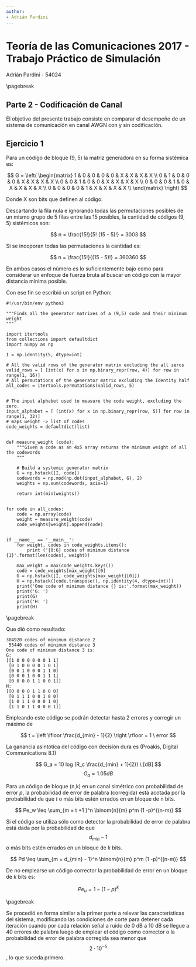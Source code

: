```yaml
---
author:
- Adrián Pardini
...
```


# Teoría de las Comunicaciones 2017 - Trabajo Práctico de Simulación

Adrián Pardini - 54024

\pagebreak

## Parte 2 - Codificación de Canal

El objetivo del presente trabajo consiste en comparar el desempeño de un sistema de comunicación en canal AWGN con y sin
codificación.


## Ejercicio 1

Para un código de bloque (9, 5) la matriz generadora en su forma sistémica es:

$$ G = \left( \begin{matrix}
1 & 0 & 0 & 0 & 0 & X & X & X & X \\
0 & 1 & 0 & 0 & 0 & X & X & X & X \\
0 & 0 & 1 & 0 & 0 & X & X & X & X \\
0 & 0 & 0 & 1 & 0 & X & X & X & X \\
0 & 0 & 0 & 0 & 1 & X & X & X & X \\
\end{matrix} \right) $$

Donde X son bits que definen al código.

Descartando la fila nula e ignorando todas las permutaciones posibles de un mismo grupo de 5 filas entre las 15 posibles, la cantidad de códigos (9, 5) sistémicos son:

$$ n = \frac{15!}{5! (15 - 5)!} = 3003 $$


Si se incoporan todas las permutaciones la cantidad es:

$$ n = \frac{15!}{(15 - 5)!} = 360360 $$


En ambos casos el número es lo suficientemente bajo como para considerar un enfoque de fuerza bruta al buscar un código
con la mayor distancia mínima posible.

Con ese fin se escribió un script en Python:


    #!/usr/bin/env python3
    
    """Finds all the generator matrixes of a (9,5) code and their minimum weight
    """
    
    import itertools
    from collections import defaultdict
    import numpy as np
    
    I = np.identity(5, dtype=int)
    
    # All the valid rows of the generator matrix excluding the all zeros
    valid_rows = [ [int(x) for x in np.binary_repr(row, 4)] for row in range(1, 16)]
    # All permutations of the generator matrix excluding the Identity half
    all_codes = itertools.permutations(valid_rows, 5)
    
    
    # The input alphabet used to measure the code weight, excluding the zero.
    input_alphabet = [ [int(x) for x in np.binary_repr(row, 5)] for row in range(1, 32)]
    # maps weight -> list of codes
    code_weights = defaultdict(list)
    
    
    def measure_weight (code):
        """Given a code as an 4x5 array returns the minimum weight of all the codewords
        """
    
        # Build a systemic generator matrix
        G = np.hstack([I, code])
        codewords = np.mod(np.dot(input_alphabet, G), 2)
        weights = np.sum(codewords, axis=1)
    
        return int(min(weights))
    
    
    for code in all_codes:
        code = np.array(code)
        weight = measure_weight(code)
        code_weights[weight].append(code)
    
    
    if __name__ == '__main__':
        for weight, codes in code_weights.items():
            print ('{0:6} codes of minimum distance {1}'.format(len(codes), weight))
    
        max_weight = max(code_weights.keys())
        code = code_weights[max_weight][0]
        G = np.hstack([I, code_weights[max_weight][0]])
        H = np.hstack([code.transpose(), np.identity(4, dtype=int)])
        print('One code of minimum distance {} is:'.format(max_weight))
        print('G: ')
        print(G)
        print('H: ')
        print(H)


\pagebreak

Que dió como resultado:

    304920 codes of minimum distance 2
     55440 codes of minimum distance 3
    One code of minimum distance 3 is:
    G: 
    [[1 0 0 0 0 0 0 1 1]
     [0 1 0 0 0 0 1 0 1]
     [0 0 1 0 0 0 1 1 0]
     [0 0 0 1 0 0 1 1 1]
     [0 0 0 0 1 1 0 0 1]]
    H: 
    [[0 0 0 0 1 1 0 0 0]
     [0 1 1 1 0 0 1 0 0]
     [1 0 1 1 0 0 0 1 0]
     [1 1 0 1 1 0 0 0 1]]

Empleando este código se podrán detectar hasta 2 errores y corregir un máximo de

$$ t = \left \lfloor \frac{d_{min} - 1}{2} \right \rfloor = 1  \  error $$

La ganancia asintótica del código con decisión dura es (Proakis, Digital Communications 8.1)

$$ G_a = 10 log (R_c \frac{d_{min} + 1}{2}) \ [dB] $$
$$ G_a = 1.05 dB $$

Para un código de bloque (n,k) en un canal simétrico con probabilidad de error *p*, la probabilidad de error de palabra (corregida) está
acotada por la probabilidad de que *t* o más bits estén errados en un bloque de n bits.

$$ Pe_w \leq \sum_{m = t +1 }^n \binom{n}{m} p^m (1 -p)^{(n-m)} $$

Si el código se utiliza sólo como detector la probabilidad de error de palabra está dada por la probabilidad de que
$$ d_{min} - 1 $$ o más bits estén errados en un bloque de *k* bits.

$$ Pd \leq \sum_{m = d_{min} - 1}^n \binom{n}{m} p^m (1 -p)^{(n-m)} $$

De no emplearse un código corrector la probabilidad de error en un bloque de *k* bits es:

$$ Pe_u = 1 - (1 - p)^k $$


\pagebreak

Se procedió en forma similar a la primer parte a relevar las características del sistema, modificando las condiciones de
corte para detener cada iteración cuando por cada relación señal a ruido de 0 dB a 10 dB se llegue a 40 errores de
palabra luego de emplear el código como corrector o la probabilidad de error de palabra corregida sea menor que $$ 2 \cdot 10^{-5} $$ , lo que suceda primero.

